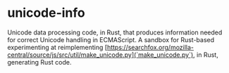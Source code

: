 # unicode-info

Unicode data processing code, in Rust, that produces information needed for
correct Unicode handling in ECMAScript.  A sandbox for Rust-based experimenting
at reimplementing [https://searchfox.org/mozilla-central/source/js/src/util/make_unicode.py](`make_unicode.py`),
in Rust, generating Rust code.
